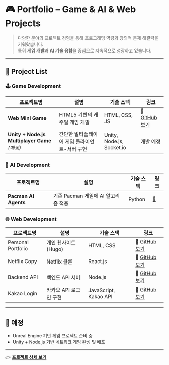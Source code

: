 
# 🎮 Portfolio – Game & AI & Web Projects

> 다양한 분야의 프로젝트 경험을 통해 프로그래밍 역량과 창의적 문제 해결력을 키워왔습니다.  
> 특히 **게임 개발**과 **AI 기술 융합**을 중심으로 지속적으로 성장하고 있습니다.

---

## 📂 Project List

### 🕹️ Game Development
| 프로젝트명 | 설명 | 기술 스택 | 링크 |
|-----------|------|-----------|------|
| **Web Mini Game**  | HTML5 기반의 캐주얼 게임 개발 | HTML, CSS, JS | 🔗 [GitHub 보기](https://github.com/m97j/WG_) |
| **Unity + Node.js Multiplayer Game** *(예정)* | 간단한 멀티플레이어 게임 클라이언트-서버 구현 | Unity, Node.js, Socket.io | 개발 예정 |

### 🧠 AI Development
| 프로젝트명 | 설명 | 기술 스택 | 링크 |
|-----------|------|-----------|------|
| **Pacman AI Agents** | 기존 Pacman 게임에 AI 알고리즘 적용 | Python | [🔗](https://github.com/m97j/pacman-ai) |

### 🌐 Web Development
| 프로젝트명 | 설명 | 기술 스택 | 링크 |
|-----------|------|-----------|------|
| Personal Portfolio | 개인 웹사이트 (Hugo) | HTML, CSS | 🔗 [GitHub 보기](https://github.com/m97j/m97j.github.io) |
| Netflix Copy | Netflix 클론 | React.js | 🔗 [GitHub 보기](https://github.com/m97j/wsd_sj2-neflx_cop) |
| Backend API | 백엔드 API 서버 | Node.js | 🔗 [GitHub 보기](https://github.com/m97j/wsd_sj3_mjk) |
| Kakao Login | 카카오 API 로그인 구현 | JavaScript, Kakao API | 🔗 [GitHub 보기](https://github.com/m97j/wsd_sj4) |

---

## 🚧 예정
- Unreal Engine 기반 게임 프로젝트 준비 중
- Unity + Node.js 기반 네트워크 게임 완성 및 배포


---

👉 **[프로젝트 상세 보기](https://github.com/m97j?tab=repositories)**

